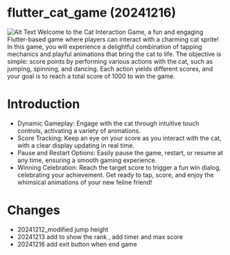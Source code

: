 # flutter_cat_game (20241216)
![Alt Text](https://i.ibb.co/wsCxPtP/flutter-cat.gif)
Welcome to the Cat Interaction Game, a fun and engaging Flutter-based game where players can interact with a charming cat sprite! 
In this game, you will experience a delightful combination of tapping mechanics and playful animations that bring the cat to life.
The objective is simple: score points by performing various actions with the cat, such as jumping, spinning, and dancing. 
Each action yields different scores, and your goal is to reach a total score of 1000 to win the game.
# Introduction

- Dynamic Gameplay: Engage with the cat through intuitive touch controls, activating a variety of animations.
- Score Tracking: Keep an eye on your score as you interact with the cat, with a clear display updating in real time.
- Pause and Restart Options: Easily pause the game, restart, or resume at any time, ensuring a smooth gaming experience.
- Winning Celebration: Reach the target score to trigger a fun win dialog, celebrating your achievement.
Get ready to tap, score, and enjoy the whimsical animations of your new feline friend!

# Changes
- 20241212_modified jump height
- 20241213 add to show the rank , add timer and max score
- 20241216 add exit button when end game
